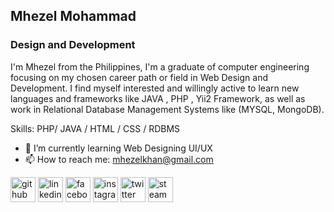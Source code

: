 ## Mhezel Mohammad
### Design and Development
I'm Mhezel from the Philippines, I'm a graduate of computer engineering focusing on my chosen career path or field in Web Design and Development. I find myself interested and willingly active to learn new languages and frameworks like JAVA , PHP , Yii2 Framework, as well as work in Relational Database Management Systems like (MYSQL, MongoDB).

Skills: PHP/ JAVA / HTML / CSS / RDBMS 

- 🌱 I’m currently learning Web Designing UI/UX 
- 📫 How to reach me: mhezelkhan@gmail.com 


[<img src='https://cdn.jsdelivr.net/npm/simple-icons@3.0.1/icons/github.svg' alt='github' height='40'>](https://github.com/mhezel)  [<img src='https://cdn.jsdelivr.net/npm/simple-icons@3.0.1/icons/linkedin.svg' alt='linkedin' height='40'>](https://www.linkedin.com/in/mhezelkhan-mohammad-415284173/)  [<img src='https://cdn.jsdelivr.net/npm/simple-icons@3.0.1/icons/facebook.svg' alt='facebook' height='40'>](https://www.facebook.com/mhezelkhan)  [<img src='https://cdn.jsdelivr.net/npm/simple-icons@3.0.1/icons/instagram.svg' alt='instagram' height='40'>](https://www.instagram.com/mhezyqt/)  [<img src='https://cdn.jsdelivr.net/npm/simple-icons@3.0.1/icons/twitter.svg' alt='twitter' height='40'>](https://twitter.com/mhezyqt)  [<img src='https://cdn.jsdelivr.net/npm/simple-icons@3.0.1/icons/steam.svg' alt='steam' height='40'>](https://steamcommunity.com/profiles/76561198094252147/)  

